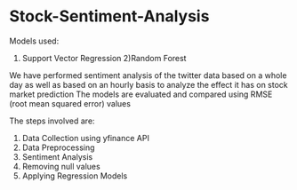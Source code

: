 # Stock-Sentiment-Analysis

Models used:
1) Support Vector Regression
2)Random Forest

We have performed sentiment analysis of the twitter data based on a whole day as well as based on an hourly basis to analyze the effect it has on stock market prediction
The models are evaluated and compared using RMSE (root mean squared error) values

The steps involved are:
1. Data Collection using yfinance API
2. Data Preprocessing
3. Sentiment Analysis
4. Removing null values
5. Applying Regression Models
